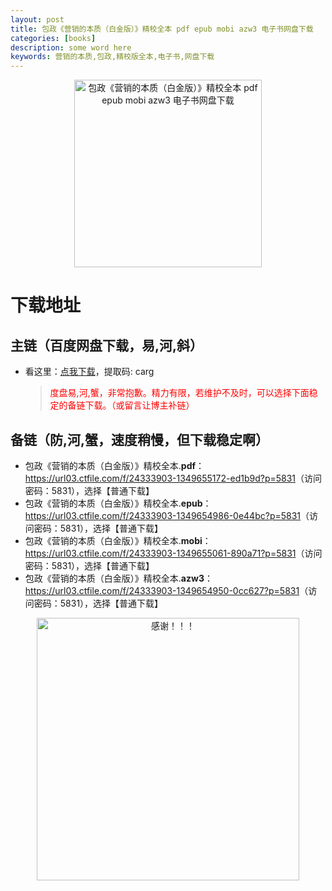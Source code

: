 ```yaml
---
layout: post
title: 包政《营销的本质（白金版）》精校全本 pdf epub mobi azw3 电子书网盘下载
categories: [books]
description: some word here
keywords: 营销的本质,包政,精校版全本,电子书,网盘下载
---
```


<div align="center"><img src="https://qweree.cn/wp-content/uploads/2024/08/ying-xiao-de-ben-zhi.jpg" alt="包政《营销的本质（白金版）》精校全本 pdf epub mobi azw3 电子书网盘下载" width="300px" height="auto"></div>

# 下载地址

## 主链（百度网盘下载，易,河,斜）

- 看这里：[点我下载](https://pan.baidu.com/s/1iMXUbSbtZQZjDcqDmnWUyw?pwd=carg)，提取码: carg

  > <p style="color:red" >度盘易,河,蟹，非常抱歉。精力有限，若维护不及时，可以选择下面稳定的备链下载。（或留言让博主补链）</p>

## 备链（防,河,蟹，速度稍慢，但下载稳定啊）

- 包政《营销的本质（白金版）》精校全本.**pdf**：<https://url03.ctfile.com/f/24333903-1349655172-ed1b9d?p=5831>（访问密码：5831），选择【普通下载】
- 包政《营销的本质（白金版）》精校全本.**epub**：<https://url03.ctfile.com/f/24333903-1349654986-0e44bc?p=5831>（访问密码：5831），选择【普通下载】
- 包政《营销的本质（白金版）》精校全本.**mobi**：<https://url03.ctfile.com/f/24333903-1349655061-890a71?p=5831>（访问密码：5831），选择【普通下载】
- 包政《营销的本质（白金版）》精校全本.**azw3**：<https://url03.ctfile.com/f/24333903-1349654950-0cc627?p=5831>（访问密码：5831），选择【普通下载】

<div align="center"><img src="https://pic.imgdb.cn/item/661246bf68eb935713c7f81c.gif" alt="感谢！！！" width="420px" height="auto"/></div>
